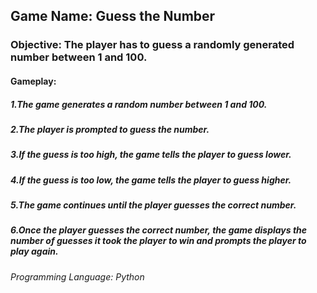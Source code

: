 ## Game Name: Guess the Number

### Objective: The player has to guess a randomly generated number between 1 and 100.

#### Gameplay:

##### 1.The game generates a random number between 1 and 100.
##### 2.The player is prompted to guess the number.
##### 3.If the guess is too high, the game tells the player to guess lower.
##### 4.If the guess is too low, the game tells the player to guess higher.
##### 5.The game continues until the player guesses the correct number.
##### 6.Once the player guesses the correct number, the game displays the number of guesses it took the player to win and prompts the player to play again.

###### Programming Language: Python
